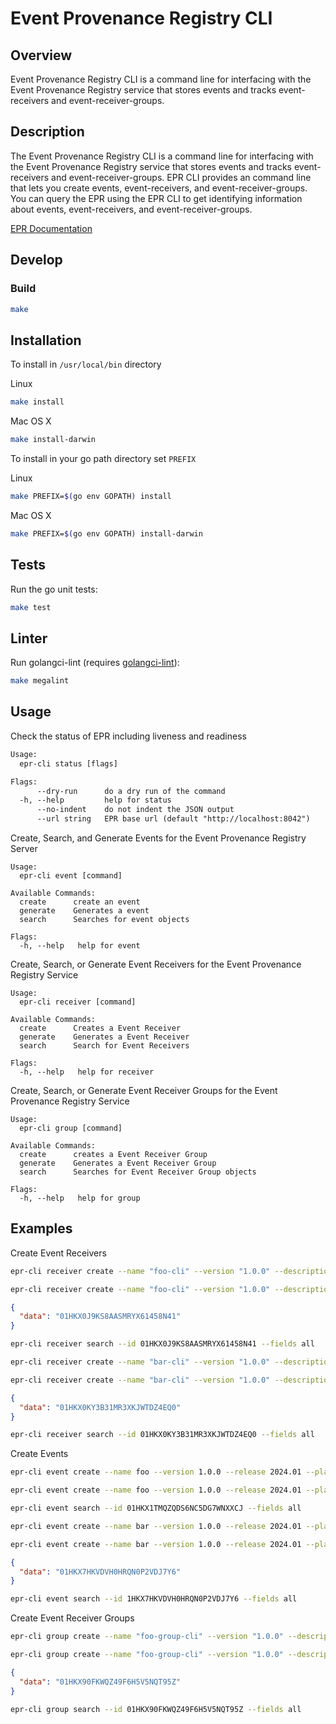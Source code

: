 # Event Provenance Registry CLI

## Overview

Event Provenance Registry CLI is a command line for interfacing with the Event
Provenance Registry service that stores events and tracks event-receivers and
event-receiver-groups.

## Description

The Event Provenance Registry CLI is a command line for interfacing with the
Event Provenance Registry service that stores events and tracks event-receivers
and event-receiver-groups. EPR CLI provides an command line that lets you create
events, event-receivers, and event-receiver-groups. You can query the EPR using
the EPR CLI to get identifying information about events, event-receivers, and
event-receiver-groups.

[EPR Documentation](../docs/README.md)

## Develop

### Build

```bash
make
```

## Installation

To install in `/usr/local/bin` directory

Linux

```bash
make install
```

Mac OS X

```bash
make install-darwin
```

To install in your go path directory set `PREFIX`

Linux

```bash
make PREFIX=$(go env GOPATH) install
```

Mac OS X

```bash
make PREFIX=$(go env GOPATH) install-darwin
```

## Tests

Run the go unit tests:

```bash
make test
```

## Linter

Run golangci-lint (requires
[golangci-lint](https://golangci-lint.run/usage/install/)):

```bash
make megalint
```

## Usage

Check the status of EPR including liveness and readiness

```txt
Usage:
  epr-cli status [flags]

Flags:
      --dry-run      do a dry run of the command
  -h, --help         help for status
      --no-indent    do not indent the JSON output
      --url string   EPR base url (default "http://localhost:8042")
```

Create, Search, and Generate Events for the Event Provenance Registry Server

```text
Usage:
  epr-cli event [command]

Available Commands:
  create      create an event
  generate    Generates a event
  search      Searches for event objects

Flags:
  -h, --help   help for event
```

Create, Search, or Generate Event Receivers for the Event Provenance Registry
Service

```text
Usage:
  epr-cli receiver [command]

Available Commands:
  create      Creates a Event Receiver
  generate    Generates a Event Receiver
  search      Search for Event Receivers

Flags:
  -h, --help   help for receiver
```

Create, Search, or Generate Event Receiver Groups for the Event Provenance
Registry Service

```text
Usage:
  epr-cli group [command]

Available Commands:
  create      creates a Event Receiver Group
  generate    Generates a Event Receiver Group
  search      Searches for Event Receiver Group objects

Flags:
  -h, --help   help for group
```

## Examples

Create Event Receivers

```bash
epr-cli receiver create --name "foo-cli" --version "1.0.0" --description "foo cli created foo" --type "epr.foo.cli" --schema "{}" --dry-run

epr-cli receiver create --name "foo-cli" --version "1.0.0" --description "foo cli created foo" --type "epr.foo.cli" --schema "{}"
```

```json
{
  "data": "01HKX0J9KS8AASMRYX61458N41"
}
```

```bash
epr-cli receiver search --id 01HKX0J9KS8AASMRYX61458N41 --fields all
```

```bash
epr-cli receiver create --name "bar-cli" --version "1.0.0" --description "bar cli created bar" --type "epr.bar.cli" --schema "{}"  --dry-run

epr-cli receiver create --name "bar-cli" --version "1.0.0" --description "bar cli created bar" --type "epr.bar.cli" --schema "{}"
```

```json
{
  "data": "01HKX0KY3B31MR3XKJWTDZ4EQ0"
}
```

```bash
epr-cli receiver search --id 01HKX0KY3B31MR3XKJWTDZ4EQ0 --fields all
```

Create Events

```bash
epr-cli event create --name foo --version 1.0.0 --release 2024.01 --platform-id x86-64-gnu-linux-9 --package rpm --success true --description "the foo event for foo" --success true --event-receiver-id 01HKX0J9KS8AASMRYX61458N41 --payload '{"name":"foo"}' --dry-run

epr-cli event create --name foo --version 1.0.0 --release 2024.01 --platform-id x86-64-gnu-linux-9 --package rpm --success true --description "the foo event for foo" --success true --event-receiver-id 01HKX0J9KS8AASMRYX61458N41 --payload '{"name":"foo"}'
```

```bash
epr-cli event search --id 01HKX1TMQZQDS6NC5DG7WNXXCJ --fields all
```

```bash
epr-cli event create --name bar --version 1.0.0 --release 2024.01 --platform-id x86-64-gnu-linux-9 --package rpm --success true --description "the bar event for bar" --success true --event-receiver-id 01HKX0KY3B31MR3XKJWTDZ4EQ0 --payload '{"name":"bar"}' --dry-run

epr-cli event create --name bar --version 1.0.0 --release 2024.01 --platform-id x86-64-gnu-linux-9 --package rpm --success true --description "the bar event for bar" --success true --event-receiver-id 01HKX0KY3B31MR3XKJWTDZ4EQ0 --payload '{"name":"bar"}'
```

```json
{
  "data": "01HKX7HKVDVH0HRQN0P2VDJ7Y6"
}
```

```bash
epr-cli event search --id 1HKX7HKVDVH0HRQN0P2VDJ7Y6 --fields all
```

Create Event Receiver Groups

```bash
epr-cli group create --name "foo-group-cli" --version "1.0.0" --description "foo cli created foo group" --type "epr.foo.group.cli" --event-receiver-ids "01HKX0J9KS8AASMRYX61458N41 01HKX0KY3B31MR3XKJWTDZ4EQ0"  --dry-run

epr-cli group create --name "foo-group-cli" --version "1.0.0" --description "foo cli created foo group" --type "epr.foo.group.cli" --event-receiver-ids "01HKX0J9KS8AASMRYX61458N41 01HKX0KY3B31MR3XKJWTDZ4EQ0"
```

```json
{
  "data": "01HKX90FKWQZ49F6H5V5NQT95Z"
}
```

```bash
epr-cli group search --id 01HKX90FKWQZ49F6H5V5NQT95Z --fields all
```
